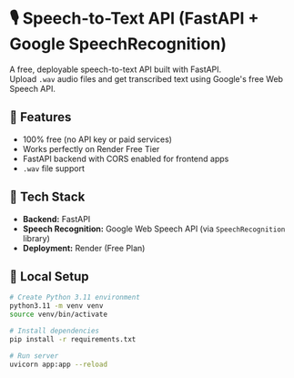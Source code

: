 # 🎙️ Speech-to-Text API (FastAPI + Google SpeechRecognition)

A free, deployable speech-to-text API built with FastAPI.  
Upload `.wav` audio files and get transcribed text using Google's free Web Speech API.

## 🚀 Features
- 100% free (no API key or paid services)
- Works perfectly on Render Free Tier
- FastAPI backend with CORS enabled for frontend apps
- `.wav` file support

## 🧩 Tech Stack
- **Backend:** FastAPI
- **Speech Recognition:** Google Web Speech API (via `SpeechRecognition` library)
- **Deployment:** Render (Free Plan)

## 🧰 Local Setup
```bash
# Create Python 3.11 environment
python3.11 -m venv venv
source venv/bin/activate

# Install dependencies
pip install -r requirements.txt

# Run server
uvicorn app:app --reload
